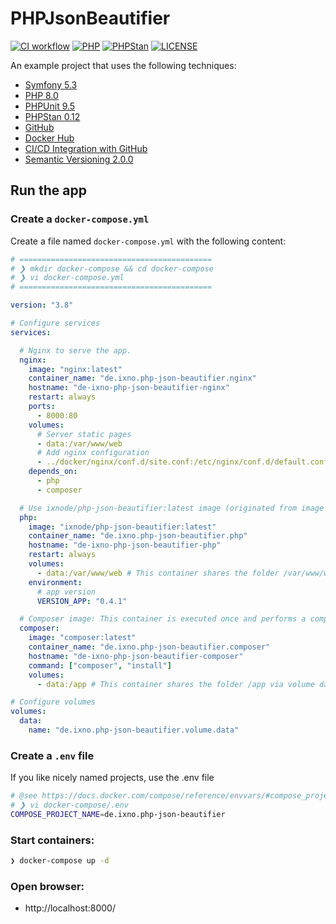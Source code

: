 # PHPJsonBeautifier

[![CI workflow](https://github.com/ixnode/php-json-beautifier/actions/workflows/ci-workflow.yml/badge.svg?branch=main)](https://github.com/ixnode/php-json-beautifier/actions/workflows/ci-workflow.yml)
[![PHP](https://img.shields.io/badge/PHP-8.0-777bb3.svg?logo=php&logoColor=white&labelColor=555555&style=flat)](https://www.php.net/supported-versions.php)
[![PHPStan](https://img.shields.io/badge/PHPStan-Level%208-brightgreen.svg?style=flat)](https://phpstan.org/user-guide/rule-levels)
[![LICENSE](https://img.shields.io/badge/License-MIT-428f7e.svg?logo=open%20source%20initiative&logoColor=white&labelColor=555555&style=flat)](https://github.com/ixnode/php-json-beautifier/blob/master/LICENSE.md)

An example project that uses the following techniques:

* [Symfony 5.3](https://symfony.com/doc/current/create_framework/introduction.html)
* [PHP 8.0](https://www.php.net/releases/8.0/de.php)
* [PHPUnit 9.5](https://phpunit.readthedocs.io/en/9.5/)
* [PHPStan 0.12](https://phpstan.org/)
* [GitHub](https://github.com/ixnode)
* [Docker Hub](https://hub.docker.com/repository/docker/ixnode/php)
* [CI/CD Integration with GitHub](https://docs.github.com/en/actions/guides/about-continuous-integration)
* [Semantic Versioning 2.0.0](https://semver.org/lang/de/)

## Run the app

### Create a `docker-compose.yml`

Create a file named `docker-compose.yml` with the following content:

```yaml
# ===========================================
# ❯ mkdir docker-compose && cd docker-compose
# ❯ vi docker-compose.yml
# ===========================================

version: "3.8"

# Configure services
services:

  # Nginx to serve the app.
  nginx:
    image: "nginx:latest"
    container_name: "de.ixno.php-json-beautifier.nginx"
    hostname: "de-ixno-php-json-beautifier-nginx"
    restart: always
    ports:
      - 8000:80
    volumes:
      # Server static pages
      - data:/var/www/web
      # Add nginx configuration
      - ../docker/nginx/conf.d/site.conf:/etc/nginx/conf.d/default.conf
    depends_on:
      - php
      - composer

  # Use ixnode/php-json-beautifier:latest image (originated from image php:8.0.10-fpm) with the data it contains
  php:
    image: "ixnode/php-json-beautifier:latest"
    container_name: "de.ixno.php-json-beautifier.php"
    hostname: "de-ixno-php-json-beautifier-php"
    restart: always
    volumes:
      - data:/var/www/web # This container shares the folder /var/www/web via volume data, because it already exists
    environment:
      # app version
      VERSION_APP: "0.4.1"

  # Composer image: This container is executed once and performs a composer install.
  composer:
    image: "composer:latest"
    container_name: "de.ixno.php-json-beautifier.composer"
    hostname: "de-ixno-php-json-beautifier-composer"
    command: ["composer", "install"]
    volumes:
      - data:/app # This container shares the folder /app via volume data, because it already exists

# Configure volumes
volumes:
  data:
    name: "de.ixno.php-json-beautifier.volume.data"
```

### Create a `.env` file

If you like nicely named projects, use the .env file

```bash
# @see https://docs.docker.com/compose/reference/envvars/#compose_project_name
# ❯ vi docker-compose/.env
COMPOSE_PROJECT_NAME=de.ixno.php-json-beautifier
```

### Start containers:

```bash
❯ docker-compose up -d
```

### Open browser:

* http://localhost:8000/
